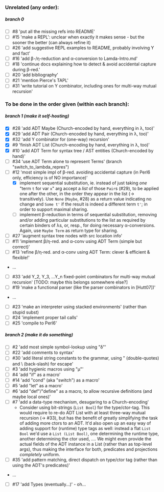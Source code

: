 ### Unrelated (any order):
##### branch 0
- [ ] #8 'put all the missing refs into README'
- [ ] #15 'make a REPL': unclear when exactly it makes sense - but the sooner the better (can always refine it)
- [ ] #26 'add suggestive REPL examples to README, probably involving Y and fact'
- [ ] #16 'add β-/η-reduction and α-conversion to Lamda-Intro.md'
- [ ] #18 'continue docs explaining how to detect & avoid accidental capture during β-red.'
- [ ] #20 'add bibliography'
- [ ] #21 'mention Pierce's TAPL'
- [ ] #31 'write tutorial on Y combinator, including ones for multi-way mutual recursion'

### To be done in the order given (within each branch):
##### branch 1 (make it self-hosting)
- [x] #28 'add ADT Maybe (Church-encoded by hand, everything in λ, too)'
- [x] #29 'add ADT Pair (Church-encoded by hand, everything in λ, too)'
- [x] #32 'add Y combinator for (one-way) recursion'
- [x] #9 'finish ADT List (Church-encoding by hand, everything in λ, too)'
- [x] #10 'add ADT Term for syntax tree / AST entities (Church-encoded by hand)'
- [ ] #34 'use ADT Term alone to represent Terms' (branch "switch_to_lambda_repres")
- [ ] #12 'most simple impl of β-red. avoiding accidental capture (in Perl6 only, efficiency is of NO importance)'
    - [x] implement sequential substitution, ie. instead of just taking *one* "term `t` for var `x`" arg accept a *list* of those `Pair`s (#29), to be applied one after the other, in the order they appear in the list (-> transitively). Use `None` (`Maybe`, #28) as a return value indicating no change and `Some t'` if the result is indeed a different term `t'`; in order to support maximal sharing.
    - [ ] implement β-reduction in terms of sequential substitution, removing and/or adding particular substitutions to the list as required by certain binders of λs, or, resp., for doing necessary α-conversions. Again, use `Maybe Term` as return type for sharing.
- [ ] #27 'augment syntax tree nodes with src location info'
- [ ] #11 'implement β/η-red. and α-conv using ADT Term (simple but correct)'
- [ ] #13 'refine β/η-red. and α-conv using ADT Term: clever & efficient & flexible!'
- ...
- [ ] #33 'add Y_2, Y_3, ...Y_n fixed-point combinators for multi-way mutual recursion' [TODO: maybe this belongs somewhere else?]
- [ ] #19 'make a functional parser (like the parser combinators in [Hutt07])'
- ...
- [ ] #23 'make an interpreter using stacked environments' (rather than stupid subst)
- [ ] #24 'implement proper tail calls'
- [ ] #25 'compile to Perl6'

##### branch 2 (make it do *something*)
- [ ] #2 'add most simple symbol-lookup using "δ"'
- [ ] #22 'add comments to syntax'
- [ ] #30 'add literal string constants to the grammar, using " (double-quotes) and \ (back-slash) for escape'
- [ ] #3 'add hygienic macros using "µ"'
- [ ] #4 'add "if" as a macro'
- [ ] #14 'add "cond" (aka "switch") as a macro'
- [ ] #5 'add "let" as a macro'
- [ ] #6 'add "def"/"define" as a macro, to allow recursive definitions (and maybe local ones)'
- [ ] #7 'add a data-type mechanism, desugaring to a Church-encoding'
    - Consider using bit-strings (`List Bool`) for the type/ctor-tag. This would require to re-do ADT List with at least three-way mutual recursion (-> #33), but has the benefit of greatly simplifying the task of adding more ctors to an ADT. 
It'd also open up an easy way of adding support for (runtime) type tags as well: instead a flat `List Bool` we'd use a `List (List Bool)`, one determining the runtime type, another determining the ctor used, ....
We might even provide the actual fields of the ADT instance in a List (rather than as top-level args), thus making the interface for both, predicates and projections *completely* uniform.
- [ ] #35 'add pattern matching, direct dispatch on type/ctor tag (rather than using the ADT's predicates)'
- ...
- [ ] #17 'add Types (eventually...)' - oh...
